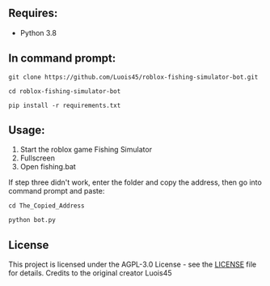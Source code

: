 ## Requires:
-   Python 3.8

## In command prompt:
```batch
git clone https://github.com/Luois45/roblox-fishing-simulator-bot.git
```

```batch
cd roblox-fishing-simulator-bot
```

```batch
pip install -r requirements.txt
```

## Usage:
1. Start the roblox game Fishing Simulator
2. Fullscreen
3. Open fishing.bat

If step three didn't work, enter the folder and copy the address, then go into command prompt and paste:
```batch
cd The_Copied_Address
```
```batch
python bot.py
```

## License

This project is licensed under the AGPL-3.0 License - see the [LICENSE](LICENSE) file for details.
Credits to the original creator Luois45
